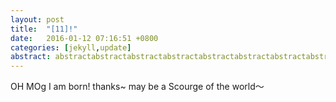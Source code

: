 ```yaml
---
layout: post
title:  "[11]!"
date:   2016-01-12 07:16:51 +0800
categories: [jekyll,update]
abstract: abstractabstractabstractabstractabstractabstractabstractabstractabstract
---
```


OH MOg
I am born! thanks~ may be a Scourge of the world～
